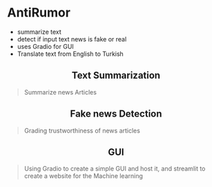 <h1>AntiRumor</h1> 
<ul>
<li> summarize text</li>
<li> detect if input text news is fake or real</li>
<li> uses Gradio for GUI</li>
<li> Translate text from English to Turkish</li>
</ul>

<h2><center>Text Summarization</center></h2>
<blockquote>
<p>Summarize news Articles</p>
</blockquote>

<h2><center>Fake news Detection</center></h2>
<blockquote>
<p>Grading trustworthiness of news articles</p>
</blockquote>

<h2><center>GUI</center></h2>
<blockquote>
<p>Using Gradio to create a simple GUI and host it, and streamlit to create a website for the Machine learning </p>
</blockquote>
